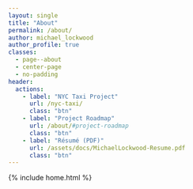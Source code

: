 ```yaml
---
layout: single
title: "About"
permalink: /about/
author: michael_lockwood
author_profile: true
classes: 
  - page--about
  - center-page
  - no-padding
header:
  actions:
    - label: "NYC Taxi Project"
      url: /nyc-taxi/
      class: "btn"
    - label: "Project Roadmap"
      url: /about/#project-roadmap
      class: "btn"
    - label: "Résumé (PDF)"
      url: /assets/docs/MichaelLockwood-Resume.pdf
      class: "btn"
---
```


{% include home.html %}



